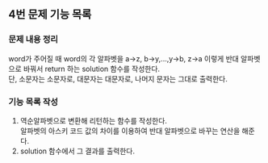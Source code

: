 ## 4번 문제 기능 목록

### 문제 내용 정리

word가 주어질 때 word의 각 알파벳을 a->z, b->y,...,y->b, z->a 이렇게 반대 알파벳으로 바꿔서 return 하는 solution 함수를 작성한다.
<br/> 단, 소문자는 소문자로, 대문자는 대문자로, 나머지 문자는 그대로 출력한다.

### 기능 목록 작성

1. 역순알파벳으로 변환해 리턴하는 함수를 작성한다.
    <br/> 알파벳의 아스키 코드 값의 차이를 이용하여 반대 알파벳으로 바꾸는 연산을 해준다.
2. solution 함수에서 그 결과를 출력한다.